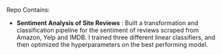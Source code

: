 Repo Contains: 

* __Sentiment Analysis of Site Reviews__ : Built a transformation and classification pipeline for the sentiment of reviews scraped from Amazon, Yelp and IMDB. I trained three different linear classifiers, and then optimized the hyperparameters on the best performing model. 
